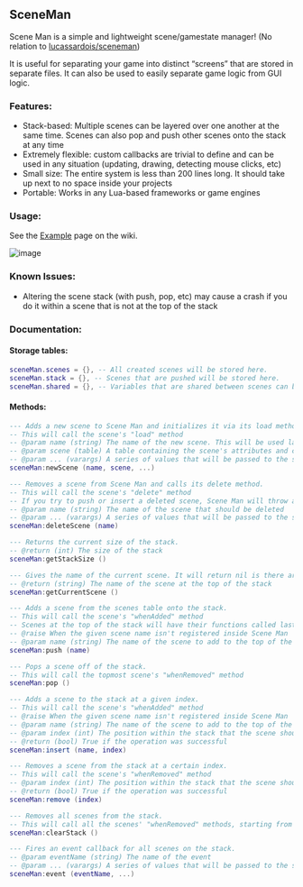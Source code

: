 ## SceneMan

Scene Man is a simple and lightweight scene/gamestate manager! (No relation to [lucassardois/sceneman](https://github.com/lucassardois/sceneman))

It is useful for separating your game into distinct “screens” that are stored in separate files. It can also be used to easily separate game logic from GUI logic.

### Features:

*   Stack-based: Multiple scenes can be layered over one another at the same time. Scenes can also pop and push other scenes onto the stack at any time
*   Extremely flexible: custom callbacks are trivial to define and can be used in any situation (updating, drawing, detecting mouse clicks, etc)
*   Small size: The entire system is less than 200 lines long. It should take up next to no space inside your projects
*   Portable: Works in any Lua-based frameworks or game engines

### Usage:

See the [Example](https://github.com/KINGTUT10101/SceneMan/wiki/Example) page on the wiki.

![image](https://github.com/KINGTUT10101/SceneMan/assets/45105509/4df08b3f-3235-4a5d-91ca-5073b5924a50)

### Known Issues:

*   Altering the scene stack (with push, pop, etc) may cause a crash if you do it within a scene that is not at the top of the stack

### Documentation:

#### Storage tables:

```lua
sceneMan.scenes = {}, -- All created scenes will be stored here.
sceneMan.stack = {}, -- Scenes that are pushed will be stored here.
sceneMan.shared = {}, -- Variables that are shared between scenes can be stored here
```

#### Methods:

```lua
--- Adds a new scene to Scene Man and initializes it via its load method.
-- This will call the scene's "load" method
-- @param name (string) The name of the new scene. This will be used later to push, insert, and remove this scene from the stack
-- @param scene (table) A table containing the scene's attributes and callback functions
-- @param ... (varargs) A series of values that will be passed to the scene's "load" callback
sceneMan:newScene (name, scene, ...)

--- Removes a scene from Scene Man and calls its delete method.
-- This will call the scene's "delete" method
-- If you try to push or insert a deleted scene, Scene Man will throw an error!
-- @param name (string) The name of the scene that should be deleted
-- @param ... (varargs) A series of values that will be passed to the scene's "delete" callback
sceneMan:deleteScene (name)

--- Returns the current size of the stack.
-- @return (int) The size of the stack
sceneMan:getStackSize ()

--- Gives the name of the current scene. It will return nil is there are no scenes on the stack.
-- @return (string) The name of the scene at the top of the stack
sceneMan:getCurrentScene ()

--- Adds a scene from the scenes table onto the stack.
-- This will call the scene's "whenAdded" method
-- Scenes at the top of the stack will have their functions called last
-- @raise When the given scene name isn't registered inside Scene Man
-- @param name (string) The name of the scene to add to the top of the stack
sceneMan:push (name)

--- Pops a scene off of the stack.
-- This will call the topmost scene's "whenRemoved" method
sceneMan:pop ()

--- Adds a scene to the stack at a given index.
-- This will call the scene's "whenAdded" method
-- @raise When the given scene name isn't registered inside Scene Man
-- @param name (string) The name of the scene to add to the top of the stack
-- @param index (int) The position within the stack that the scene should be inserted at
-- @return (bool) True if the operation was successful
sceneMan:insert (name, index)

--- Removes a scene from the stack at a certain index.
-- This will call the scene's "whenRemoved" method
-- @param index (int) The position within the stack that the scene should be removed at
-- @return (bool) True if the operation was successful
sceneMan:remove (index)

--- Removes all scenes from the stack.
-- This will call all the scenes' "whenRemoved" methods, starting from the topmost scene
sceneMan:clearStack ()

--- Fires an event callback for all scenes on the stack.
-- @param eventName (string) The name of the event
-- @param ... (varargs) A series of values that will be passed to the scenes' event callbacks
sceneMan:event (eventName, ...)
```

